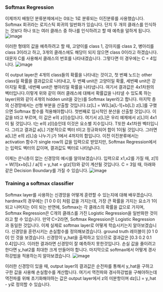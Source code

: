 ### Softmax Regression
이제까지 배웠던 분류분제에서는 0또는 1로 분류되는 이진분류를 사용했습니다. Softmax 회귀라는 로지스틱 회귀의 일반화가 있습니다. 단지 두 개의 클래스를 인식하는 것보다 하나 또는 여러 클래스 중 하나를 인식하려고 할 때 예측을 덜하게 됩니다. 
![image](https://github.com/ellieso/coursera-deep-learning-specialization/assets/83899219/571c8772-e225-44c4-8639-7bc986ad417c)

이러한 형태의 값을 예측하려고 할 때, 고양이를 class 1, 강아지를 class 2, 병아리를 class 3이라고 하고, 3개의 클래스에도 해당이 되지 않으면 class 0이라고 하겠습니다.
대문자 C를 사용해서 클래스의 번호를 나타내겠습니다. 그렇다면 이 경우에는 C = 4입니다.
![image](https://github.com/ellieso/coursera-deep-learning-specialization/assets/83899219/6e40a480-6716-4f89-bd5e-d531cd8892b0)

이 output layer은 4개의 class들의 확률을 나타내는 것이고, 첫 번째 노드는 other class일 확률을 결과값으로 나타내고, 두 번째 unit은 고양이일 확률, 세번째 unit은 강아지일 확률, 네번째 unit은 병아리일 확률을 나타냅니다. 여기서 결과값은 4x1차원의 벡터입니다.이렇게 위와 같이 여러 클래스에 대해서 확률값을 나타낼 수 있도록 하는 layer(위와 같이 4개의 hidden unit을 갖는)를 Softmax layer라고 합니다.
마지막 층의 신경망에서는 선형 부분을 산출할 것입니다.(z[L] = W[L]a[L-1]+b[L]) z[L]를 구했으면 Softmax 함수를 적용해야합니다.
첫번째로 임시적인 분산을 산출할 것입니다. 이 값을 t라고 부르며, 이 값은 e의 z[l]승입니다. 여기서 z[L]은 우리 예제에서 z[L]이 4x1이 될 것입니다. t는 e의 z[l]승인데 이것은 요소별 지수입니다. T또한 4x1차원 벡터입니다. 그리고 결과값 a[L] 기본적으로 벡터 t이고 정규화되어 합이 1이될 것입니다. 그러면 a[L]은 e의 z[L]승 나누기 j가 1에서 4까지의 합입니다. 
이전 이진분류에서는 activation 함수가 single row의 값을 입력으로 받았지만, Softmax Regression에서는 입력도 벡터의 값이며, 결과값도 벡터로 나타납니다.

이제는 은닉층이 없는 신경망의 예시를 알아보겠습니다. 입력으로 x1,x2를 가질 때, z[1] = W[1]x+b[L] / a[1] = y_hat = g(z[1])와 같이 계산될 것입니다.  C = 3일 때, 아래와 같은 Decision Boundary를 가질 수 있습니다.
![image](https://github.com/ellieso/coursera-deep-learning-specialization/assets/83899219/191f4750-ae9e-435f-b08b-dbc2b593fbd8)

### Training a softmax classifier
Softmax layer를 사용하는 신경망을 어떻게 훈련할 수 있는지에 대해 배우겠습니다.
hardmax의 경우에는 [1 0 0 0] 처럼 값을 가지는데, 가장 큰 확률을 가지는 요소가 1이 되고 나머지는 0이 되는 반면에, Softmax는 각 클래스의 확률을 값으로 가지며, Softmax Regression은 C개의 클래스를 가진 Logistic Regression을 일반화한 것이라고 할 수 있습니다. 만약 C=2라면, Softmax Regression은 Logistic Regression과 동일한 것입니다.
이제 실제로 softmax layer로 어떻게 학습시키는지 알아보겠습니다. 신경망을 훈련시키는 손실함수를 정의해보겠습니다. ground truth 레이블이 [0 1 0 0] 인 것을 보겠습니다. 신경망이 y_hat을 출력하고 있으므로 결과값은 [0.3 0.2 0.1 0.4]입니다. 이러한 결과라면 신경망이 잘 예측하지 못한것입니다. 손실 값을 줄이려고 한다면 y_hat2를 최대한 크게 만들어야 합니다. 
마지막으로 softmax에서 어떻게 경사하강법을 적용하는지 알아보겠습니다.
![image](https://github.com/ellieso/coursera-deep-learning-specialization/assets/83899219/12ce82c3-8cfc-4a2f-9b66-fb08243052f7)

이러한 신경망이 있을 때, output layer의 결과값은 순전파를 통해서 y_hat을 구하고 구한 값을 사용해 손실함수를 계산합니다. 여기서 역전파와 경사하강법을 구해야하는데 역전파를 위해 초기화해야하는 값은 output layer에서 z의 미분항이며 dz[L] = y_hat - y로 정의할 수 있습니다.
